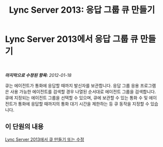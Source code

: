 ﻿---
title: 'Lync Server 2013: 응답 그룹 큐 만들기'
TOCTitle: 응답 그룹 큐 만들기
ms:assetid: 49cb86c7-2cfd-4a53-8408-d407475174ed
ms:mtpsurl: https://technet.microsoft.com/ko-kr/library/Gg520991(v=OCS.15)
ms:contentKeyID: 49303532
ms.date: 08/10/2015
mtps_version: v=OCS.15
ms.translationtype: HT
---

# Lync Server 2013에서 응답 그룹 큐 만들기

 

_**마지막으로 수정된 항목:** 2012-01-18_

큐는 에이전트가 통화에 응답할 때까지 발신자를 보관합니다. 응답 그룹 응용 프로그램은 사용 가능한 에이전트를 검색할 경우 나열된 순서대로 에이전트 그룹을 검색합니다. 큐에 지정되는 에이전트 그룹을 선택할 수 있으며, 큐에 보관할 수 있는 통화 수 및 에이전트가 통화에 응답할 때까지의 통화 대기 시간을 제한하는 등 큐 동작을 지정할 수 있습니다.

## 이 단원의 내용

[Lync Server 2013에서 큐 만들기 또는 수정](lync-server-2013-create-or-modify-a-queue.md)

